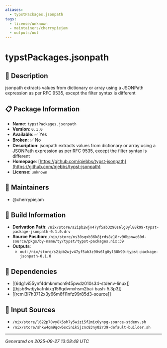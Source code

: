 ```yaml
---
aliases:
  - typstPackages.jsonpath
tags:
  - license/unknown
  - maintainers/cherrypiejam
  - outputs/out
---
```


# typstPackages.jsonpath

## 📝 Description

jsonpath extracts values from dictionary or array using a JSONPath expression as per RFC 9535, except the filter syntax is different

## 📋 Package Information

- **Name**: `typstPackages.jsonpath`
- **Version**: `0.1.0`
- **Available**: ✅ Yes
- **Broken**: ✅ No
- **Description**: jsonpath extracts values from dictionary or array using a JSONPath expression as per RFC 9535, except the filter syntax is different
- **Homepage**: [https://github.com/qjebbs/typst-jsonpath](https://github.com/qjebbs/typst-jsonpath)
- **License**: `unknown`
## 👥 Maintainers

- @cherrypiejam


## 🔧 Build Information

- **Derivation Path**: `/nix/store/s2ipb2wjv47yf5ab3z90s6lg0yl88k99-typst-package-jsonpath-0.1.0.drv`
- **Source Position**: `/nix/store/ns30sqxb36k8jrds8z18rv96bpnwc60d-source/pkgs/by-name/ty/typst/typst-packages.nix:39`
- **Outputs**:
  - `out`:  `/nix/store/s2ipb2wjv47yf5ab3z90s6lg0yl88k99-typst-package-jsonpath-0.1.0`

## 🔗 Dependencies

- [[6dg1vi55ynf4dmkmmcn945pwdz010s34-stdenv-linux]]
- [[bjsb6wdjykafnkixq156qdvmxhsm2bai-bash-5.3p3]]
- [[rcml3l7h3712x3y66m6f11nfz99r85d3-source]]

## 📁 Input Sources

- `/nix/store/l622p70vy8k5sh7y5wizi5f2mic6ynpg-source-stdenv.sh`
- `/nix/store/shkw4qm9qcw5sc5n1k5jznc83ny02r39-default-builder.sh`

---
*Generated on 2025-09-27 13:08:48 UTC*
